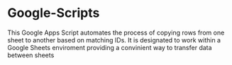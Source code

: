 # Google-Scripts
This Google Apps Script automates the process of copying rows from one sheet to another based on matching IDs. It is designated to work within a Google Sheets enviroment providing a convinient way to transfer data between sheets
